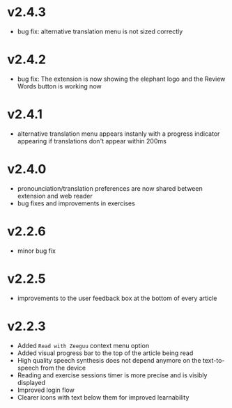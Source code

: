 # v2.4.3
- bug fix: alternative translation menu is not sized correctly

# v2.4.2
- bug fix: The extension is now showing the elephant logo and the Review Words button is working now

# v2.4.1
- alternative translation menu appears instanly with a progress indicator appearing if translations don't appear within 200ms

# v2.4.0
- pronounciation/translation preferences are now shared between extension and web reader
- bug fixes and improvements in exercises


# v2.2.6
- minor bug fix

# v2.2.5
- improvements to the user feedback box at the bottom of every article


# v2.2.3
- Added `Read with Zeeguu` context menu option
- Added visual progress bar to the top of the article being read  
- High quality speech synthesis does not depend anymore on the text-to-speech from the device
- Reading and exercise sessions timer is more precise and is visibly displayed
- Improved login flow
- Clearer icons with text below them for improved learnability
